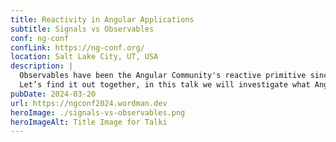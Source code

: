 ```yaml
---
title: Reactivity in Angular Applications
subtitle: Signals vs Observables
conf: ng-conf
confLink: https://ng-conf.org/
location: Salt Lake City, UT, USA
description: |
  Observables have been the Angular Community's reactive primitive since Angular 2 was released with a strict dependency on RxJS. However with the release of Angular version 16, a new reactive primitive has been introduced - Signals - leaving many developers wondering how this should impact their reactive workflows. Do Angular developers need multiple reactive primitives? Do developers still need RxJS? When should developers use Signals and when should they use Observables? And most critically, does the introduction of Signals necessitate refactoring an entire code base like with previous AngularJS applications?
  Let’s find it out together, in this talk we will investigate what Angular developers NEED to know about switching to Signals, the differences between Observables and Signals, and provide best practices and patterns for making Angular applications more reactive today and for days to come!
pubDate: 2024-03-20
url: https://ngconf2024.wordman.dev
heroImage: ./signals-vs-observables.png
heroImageAlt: Title Image for Talki
---
```

